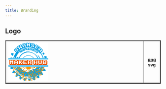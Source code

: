```yaml
---
title: Branding
---
```


## Logo

<table border="2">
  <tr>
    <th align="left"><img src="/media/logo.png" width="30%"/></th>
    <th><a href="https://github.com/pe5er/swanseamakerhub.co.uk/blob/master/media/logo.png">png</a> <a>svg</a></th>
  </tr>
</table>
